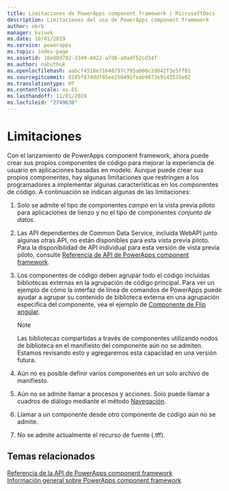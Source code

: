 ```yaml
---
title: Limitaciones de PowerApps component framework | MicrosoftDocs
description: Limitaciones del uso de PowerApps component framework
author: nkrb
manager: kvivek
ms.date: 10/01/2019
ms.service: powerapps
ms.topic: index-page
ms.assetid: 18e88d702-3349-4022-a7d8-a9adf52cd34f
ms.author: nabuthuk
ms.openlocfilehash: aabcf4518e71648797c795a006c2d842f3e5ff01
ms.sourcegitcommit: 8185f87dddf05ee256491feab9873e9143535e02
ms.translationtype: HT
ms.contentlocale: es-ES
ms.lasthandoff: 11/01/2019
ms.locfileid: "2749630"
---
```

# <a name="limitations"></a>Limitaciones 

Con el lanzamiento de PowerApps component framework, ahora puede crear sus propios componentes de código para mejorar la experiencia de usuario en aplicaciones basadas en modelo. Aunque puede crear sus propios componentes, hay algunas limitaciones que restringen a los programadores a implementar algunas características en los componentes de código. A continuación se indican algunas de las limitaciones:

1. Solo se admite el tipo de componentes *campo* en la vista previa piloto para aplicaciones de lienzo y no el tipo de componentes *conjunto de datos*. 
2. Las API dependientes de Common Data Service, incluida WebAPI junto algunas otras API, no están disponibles para esta vista previa piloto. Para la disponibilidad de API individual para esta versión de vista previa piloto, consulte [ Referencia de API de PowerApps component framework](reference/index.md).
3. Los componentes de código deben agrupar todo el código incluidas bibliotecas externas en la agrupación de código principal. Para ver un ejemplo de cómo la interfaz de línea de comandos de PowerApps puede ayudar a agrupar su contenido de biblioteca externa en una agrupación específica del componente, vea el ejemplo de [Componente de Flip angular](sample-controls/angular-flip-control.md).

   > [!NOTE]
   > Las bibliotecas compartidas a través de componentes utilizando nodos de biblioteca en el manifiesto del componente aún no se admiten. Estamos revisando esto y agregaremos esta capacidad en una versión futura.
4. Aún no es posible definir varios componentes en un solo archivo de manifiesto.
5. Aún no se admite llamar a procesos y acciones. Solo puede llamar a cuadros de diálogo mediante el método [Navegación](reference/navigation.md).
6. Llamar a un componente desde otro componente de código aún no se admite.
7. No se admite actualmente el recurso de fuente (.tff).

## <a name="related-topics"></a>Temas relacionados

[Referencia de la API de PowerApps component framework](reference/index.md)<br/>
[Información general sobre PowerApps component framework](overview.md)
